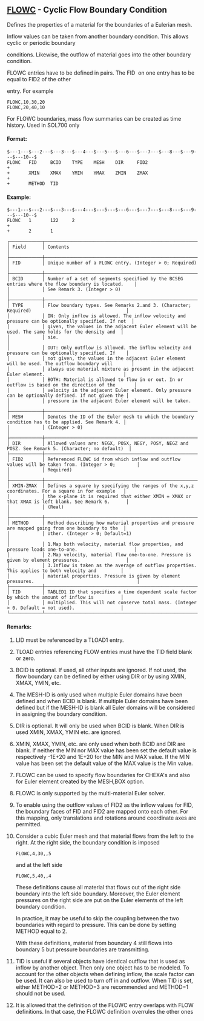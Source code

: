 ## [FLOWC](https://help.hexagonmi.com/bundle/MSC_Nastran_2022.4/page/Nastran_Combined_Book/qrg/bulkfgil/TOC.FLOWC.xhtml) - Cyclic Flow Boundary Condition

Defines the properties of a material for the boundaries of a Eulerian mesh.

Inflow values can be taken from another boundary condition. This allows cyclic or periodic boundary

conditions. Likewise, the outflow of material goes into the other boundary condition.

FLOWC entries have to be defined in pairs. The  FID  on one entry has to be equal to  FID2  of the other

entry. For example

```nastran
FLOWC,10,30,20
FLOWC,20,40,10
```

For FLOWC boundaries, mass flow summaries can be created as time history. Used in SOL700 only

#### Format:

```nastran
$---1---$---2---$---3---$---4---$---5---$---6---$---7---$---8---$---9---$---10--$
FLOWC   FID     BCID    TYPE    MESH    DIR     FID2                    +       
+       XMIN    XMAX    YMIN    YMAX    ZMIN    ZMAX                    +       
+       METHOD  TID                                                             
```

#### Example:

```nastran
$---1---$---2---$---3---$---4---$---5---$---6---$---7---$---8---$---9---$---10--$
FLOWC   1       122     2                                                       
+                                                                               
+       2       1                                                               
```

```text
┌────────────┬───────────────────────────────────────────────────────────────────────────────────────────────────┐
│ Field      │ Contents                                                                                          │
├────────────┼───────────────────────────────────────────────────────────────────────────────────────────────────┤
│ FID        │ Unique number of a FLOWC entry. (Integer > 0; Required)                                           │
├────────────┼───────────────────────────────────────────────────────────────────────────────────────────────────┤
│ BCID       │ Number of a set of segments specified by the BCSEG entries where the flow boundary is located.    │
│            │ See Remark 3. (Integer > 0)                                                                       │
├────────────┼───────────────────────────────────────────────────────────────────────────────────────────────────┤
│ TYPE       │ Flow boundary types. See Remarks 2.and 3. (Character; Required)                                   │
│            │ IN: Only inflow is allowed. The inflow velocity and pressure can be optionally specified. If not  │
│            │ given, the values in the adjacent Euler element will be used. The same holds for the density and  │
│            │ sie.                                                                                              │
│            │ OUT: Only outflow is allowed. The inflow velocity and pressure can be optionally specified. If    │
│            │ not given, the values in the adjacent Euler element will be used. The outflow boundary will       │
│            │ always use material mixture as present in the adjacent Euler element.                             │
│            │ BOTH: Material is allowed to flow in or out. In or outflow is based on the direction of the       │
│            │ velocity in the adjacent Euler element. Only pressure can be optionally defined. If not given the │
│            │ pressure in the adjacent Euler element will be taken.                                             │
├────────────┼───────────────────────────────────────────────────────────────────────────────────────────────────┤
│ MESH       │ Denotes the ID of the Euler mesh to which the boundary condition has to be applied. See Remark 4. │
│            │ (Integer > 0)                                                                                     │
├────────────┼───────────────────────────────────────────────────────────────────────────────────────────────────┤
│ DIR        │ Allowed values are: NEGX, POSX, NEGY, POSY, NEGZ and POSZ. See Remark 5. (Character; no default)  │
├────────────┼───────────────────────────────────────────────────────────────────────────────────────────────────┤
│ FID2       │ Referenced FLOWC id from which inflow and outflow values will be taken from. (Integer > 0;        │
│            │ Required)                                                                                         │
├────────────┼───────────────────────────────────────────────────────────────────────────────────────────────────┤
│ XMIN-ZMAX  │ Defines a square by specifying the ranges of the x,y,z coordinates. For a square in for example   │
│            │ the x-plane it is required that either XMIN = XMAX or that XMAX is left blank. See Remark 6.      │
│            │ (Real)                                                                                            │
├────────────┼───────────────────────────────────────────────────────────────────────────────────────────────────┤
│ METHOD     │ Method describing how material properties and pressure are mapped going from one boundary to the  │
│            │ other. (Integer > 0; Default=1)                                                                   │
│            │ 1.Map both velocity, material flow properties, and pressure loads one-to-one.                     │
│            │ 2.Map velocity, material flow one-to-one. Pressure is given by element pressures.                 │
│            │ 3.Inflow is taken as the average of outflow properties. This applies to both velocity and         │
│            │ material properties. Pressure is given by element pressures.                                      │
├────────────┼───────────────────────────────────────────────────────────────────────────────────────────────────┤
│ TID        │ TABLED1 ID that specifies a time dependent scale factor by which the amount of inflow is          │
│            │ multiplied. This will not conserve total mass. (Integer > 0. Default = not used).                 │
└────────────┴───────────────────────────────────────────────────────────────────────────────────────────────────┘
```

#### Remarks:

1. LID must be referenced by a TLOAD1 entry.
2. TLOAD entries referencing FLOW entries must have the TID field blank or zero.
3. BCID is optional. If used, all other inputs are ignored. If not used, the flow boundary can be defined by either using DIR or by using XMIN, XMAX, YMIN, etc.
4. The MESH-ID is only used when multiple Euler domains have been defined and when BCID is blank. If multiple Euler domains have been defined but if the MESH-ID is blank all Euler domains will be considered in assigning the boundary condition.
5. DIR is optional. It will only be used when BCID is blank. When DIR is used XMIN, XMAX, YMIN etc. are ignored.
6. XMIN, XMAX, YMIN, etc. are only used when both BCID and DIR are blank. If neither the MIN nor MAX value has been set the default value is respectively -1E+20 and 1E+20 for the MIN and MAX value. If the MIN value has been set the default value of the MAX value is the Min value.
7. FLOWC can be used to specify flow boundaries for CHEXA's and also for Euler element created by the MESH,BOX option.
8. FLOWC is only supported by the multi-material Euler solver.
9. To enable using the outflow values of FID2 as the inflow values for FID, the boundary faces of FID and FID2 are mapped onto each other. For this mapping, only translations and rotations around coordinate axes are permitted.
10. Consider a cubic Euler mesh and that material flows from the left to the right. At the right side, the boundary condition is imposed

     ```nastran
     FLOWC,4,30,,5
     ```

     and at the left side

     ```nastran
     FLOWC,5,40,,4
     ```

     These definitions cause all material that flows out of the right side boundary into the left side boundary. Moreover, the Euler element pressures on the right side are put on the Euler elements of the left boundary condition.

     In practice, it may be useful to skip the coupling between the two boundaries with regard to pressure. This can be done by setting METHOD equal to 2.

     With these definitions, material from boundary 4 still flows into boundary 5 but pressure boundaries are transmitting.

11. TID is useful if several objects have identical outflow that is used as inflow by another object. Then only one object has to be modeled. To account for the other objects when defining inflow, the scale factor can be used. It can also be used to turn off in and outflow. When TID is set, either METHOD=2 or METHOD=3 are recommended and METHOD=1 should not be used.
12. It is allowed that the definition of the FLOWC entry overlaps with FLOW definitions. In that case, the FLOWC definition overrules the other ones
